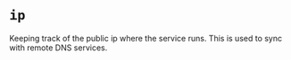 # `ip`

Keeping track of the public ip where the service runs. This is used to
sync with remote DNS services.
